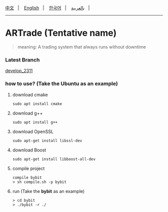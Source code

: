 [中文](./language/Chinese.md)&nbsp;&nbsp;&nbsp;|&nbsp;&nbsp;&nbsp;
[English](./README.md)&nbsp;&nbsp;&nbsp;|&nbsp;&nbsp;&nbsp;
[한국어](./language/Korean.md)&nbsp;&nbsp;&nbsp;|&nbsp;&nbsp;&nbsp;
[بالعربية](./language/Arabic.md)&nbsp;&nbsp;&nbsp;|&nbsp;&nbsp;&nbsp;

<hr/>

# ARTrade (Tentative name)
> meaning: A trading system that always runs without downtime

### Latest Branch
[develop_2311](https://github.com/hulingyue/ARTrade/tree/develop_2311)

### how to use? (Take the **Ubuntu** as an example)
1. download cmake
    ``` shell
    sudo apt install cmake
    ```
2. download g++
    ```shell
    sudo apt install g++
    ```
3. download OpenSSL
    ```shell
    sudo apt-get install libssl-dev
    ```
4. download Boost
    ```shell
    sudo apt-get install libboost-all-dev
    ```
5. compile project
    ``` shell
    compile bybit
    > sh compile.sh -p bybit
    ```
6. run (Take the **bybit** as an example)
    ```shell
    > cd bybit
    > ./bybit -r ./
    ```